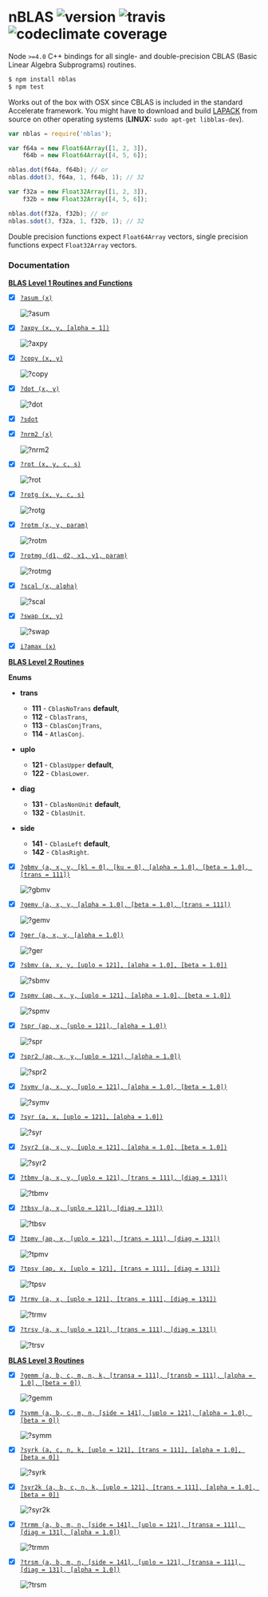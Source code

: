# nBLAS ![version](https://img.shields.io/npm/v/nblas.svg) ![travis](https://img.shields.io/travis/mateogianolio/nblas.svg) ![codeclimate coverage](https://img.shields.io/codeclimate/coverage/github/mateogianolio/nblas.svg)

Node `>=4.0` C++ bindings for all single- and double-precision CBLAS (Basic Linear Algebra Subprograms) routines.

```bash
$ npm install nblas
$ npm test
```

Works out of the box with OSX since CBLAS is included in the standard Accelerate framework. You might have to download and build [LAPACK](http://www.netlib.org/lapack/#_lapack_version_3_6_0) from source on other operating systems (**LINUX:** `sudo apt-get libblas-dev`).

```javascript
var nblas = require('nblas');

var f64a = new Float64Array([1, 2, 3]),
    f64b = new Float64Array([4, 5, 6]);

nblas.dot(f64a, f64b); // or
nblas.ddot(3, f64a, 1, f64b, 1); // 32

var f32a = new Float32Array([1, 2, 3]),
    f32b = new Float32Array([4, 5, 6]);

nblas.dot(f32a, f32b); // or
nblas.sdot(3, f32a, 1, f32b, 1); // 32
```

Double precision functions expect `Float64Array` vectors, single precision functions expect `Float32Array` vectors.

### Documentation

**[BLAS Level 1 Routines and Functions](https://software.intel.com/en-us/node/468390)**
- [x] [`?asum (x)`](https://software.intel.com/node/e49cf403-8071-4252-a85f-28964ac3da9e#E49CF403-8071-4252-A85F-28964AC3DA9E)

  ![?asum](https://github.com/mateogianolio/nblas/blob/master/tex/asum.png?raw=true)

- [x] [`?axpy (x, y, [alpha = 1])`](https://software.intel.com/node/e25d8e10-0440-4827-bc58-bc71128ea6ee#E25D8E10-0440-4827-BC58-BC71128EA6EE)

  ![?axpy](https://github.com/mateogianolio/nblas/blob/master/tex/axpy.png?raw=true)

- [x] [`?copy (x, y)`](https://software.intel.com/node/20a9ac46-ce44-4a6a-8ce4-6a53d802a0b5#20A9AC46-CE44-4A6A-8CE4-6A53D802A0B5)

  ![?copy](https://github.com/mateogianolio/nblas/blob/master/tex/copy.png?raw=true)

- [x] [`?dot (x, y)`](https://software.intel.com/node/d4e53c70-d8fa-4095-a800-4203cafe64fe#D4E53C70-D8FA-4095-A800-4203CAFE64FE)

  ![?dot](https://github.com/mateogianolio/nblas/blob/master/tex/dot.png?raw=true)

- [x] [`?sdot`](https://software.intel.com/node/a0a4aefe-c291-4847-8242-5ecb3c08d6a5#A0A4AEFE-C291-4847-8242-5ECB3C08D6A5)
- [x] [`?nrm2 (x)`](https://software.intel.com/node/ea1df8e7-fc12-4a82-a804-b62956334c40#EA1DF8E7-FC12-4A82-A804-B62956334C40)

  ![?nrm2](https://github.com/mateogianolio/nblas/blob/master/tex/nrm2.png?raw=true)
- [x] [`?rot (x, y, c, s)`](https://software.intel.com/node/742238c6-e459-4444-a694-7cc7500cf00f#742238C6-E459-4444-A694-7CC7500CF00F)

  ![?rot](https://github.com/mateogianolio/nblas/blob/master/tex/rot.png?raw=true)
- [x] [`?rotg (x, y, c, s)`](https://software.intel.com/node/50049e08-b0f8-4270-80cc-7ab5d25eea3f#50049E08-B0F8-4270-80CC-7AB5D25EEA3F)

  ![?rotg](https://github.com/mateogianolio/nblas/blob/master/tex/rotg.png?raw=true)
- [x] [`?rotm (x, y, param)`](https://software.intel.com/node/8ce9d22e-f4df-46a6-9a8a-faba22bdcc93#8CE9D22E-F4DF-46A6-9A8A-FABA22BDCC93)

  ![?rotm](https://github.com/mateogianolio/nblas/blob/master/tex/rotm.png?raw=true)
- [x] [`?rotmg (d1, d2, x1, y1, param)`](https://software.intel.com/node/a28000eb-ea0b-488b-8058-4e1cb0e97074#A28000EB-EA0B-488B-8058-4E1CB0E97074)

  ![?rotmg](https://github.com/mateogianolio/nblas/blob/master/tex/rotmg.png?raw=true)
- [x] [`?scal (x, alpha)`](https://software.intel.com/node/7269dcfe-7235-4690-a69e-d08712d8fc44#7269DCFE-7235-4690-A69E-D08712D8FC44)

  ![?scal](https://github.com/mateogianolio/nblas/blob/master/tex/scal.png?raw=true)
- [x] [`?swap (x, y)`](https://software.intel.com/node/423ea638-1a23-46d8-a882-e022064edad7#423EA638-1A23-46D8-A882-E022064EDAD7)

  ![?swap](https://github.com/mateogianolio/nblas/blob/master/tex/swap.png?raw=true)
- [x] [`i?amax (x)`](https://software.intel.com/node/c43c2490-109a-4a3b-8c5c-e8b67224bc03#C43C2490-109A-4A3B-8C5C-E8B67224BC03)

**[BLAS Level 2 Routines](https://software.intel.com/en-us/node/468426)**

**Enums**

- **trans**
  - **111** - `CblasNoTrans` **default**,
  - **112** - `CblasTrans`,
  - **113** - `CblasConjTrans`,
  - **114** - `AtlasConj`.

- **uplo**
  - **121** - `CblasUpper` **default**,
  - **122** - `CblasLower`.

- **diag**
  - **131** - `CblasNonUnit` **default**,
  - **132** - `CblasUnit`.

- **side**
  - **141** - `CblasLeft` **default**,
  - **142** - `CblasRight`.


- [x] [`?gbmv (a, x, y, [kl = 0], [ku = 0], [alpha = 1.0], [beta = 1.0], [trans = 111])`](https://software.intel.com/node/bc780af8-f243-4a20-b264-06424a8b5621#BC780AF8-F243-4A20-B264-06424A8B5621)

  ![?gbmv](https://github.com/mateogianolio/nblas/blob/master/tex/gbmv.png?raw=true)

- [x] [`?gemv (a, x, y, [alpha = 1.0], [beta = 1.0], [trans = 111])`](https://software.intel.com/node/443228c4-626e-48a7-b230-26fb061eacf2#443228C4-626E-48A7-B230-26FB061EACF2)

  ![?gemv](https://github.com/mateogianolio/nblas/blob/master/tex/gbmv.png?raw=true)

- [x] [`?ger (a, x, y, [alpha = 1.0])`](https://software.intel.com/node/26a7befc-1a1d-4c19-b482-5e72e6b02417#26A7BEFC-1A1D-4C19-B482-5E72E6B02417)

  ![?ger](https://github.com/mateogianolio/nblas/blob/master/tex/ger.png?raw=true)

- [x] [`?sbmv (a, x, y, [uplo = 121], [alpha = 1.0], [beta = 1.0])`](https://software.intel.com/node/c80f5eb2-d6c3-44e5-b0c8-9813a0c2340a#C80F5EB2-D6C3-44E5-B0C8-9813A0C2340A)

  ![?sbmv](https://github.com/mateogianolio/nblas/blob/master/tex/gbmv.png?raw=true)

- [x] [`?spmv (ap, x, y, [uplo = 121], [alpha = 1.0], [beta = 1.0])`](https://software.intel.com/node/16cb58c4-105b-486c-b6aa-42bb0c721a76#16CB58C4-105B-486C-B6AA-42BB0C721A76)

  ![?spmv](https://github.com/mateogianolio/nblas/blob/master/tex/gbmv.png?raw=true)

- [x] [`?spr (ap, x, [uplo = 121], [alpha = 1.0])`](https://software.intel.com/node/f460bc61-5a47-4c0d-a2e0-a29adaa1b613#F460BC61-5A47-4C0D-A2E0-A29ADAA1B613)

  ![?spr](https://github.com/mateogianolio/nblas/blob/master/tex/spr.png?raw=true)

- [x] [`?spr2 (ap, x, y, [uplo = 121], [alpha = 1.0])`](https://software.intel.com/node/c8dd665d-5e52-4214-aeab-ba4de61418e1#C8DD665D-5E52-4214-AEAB-BA4DE61418E1)

  ![?spr2](https://github.com/mateogianolio/nblas/blob/master/tex/spr2.png?raw=true)

- [x] [`?symv (a, x, y, [uplo = 121], [alpha = 1.0], [beta = 1.0])`](https://software.intel.com/node/6265ba37-6e58-4c27-8035-92d836f58ec4#6265BA37-6E58-4C27-8035-92D836F58EC4)

  ![?symv](https://github.com/mateogianolio/nblas/blob/master/tex/gbmv.png?raw=true)

- [x] [`?syr (a, x, [uplo = 121], [alpha = 1.0])`](https://software.intel.com/node/fcfba6db-8859-42e9-a626-3c74fc34b6c1#FCFBA6DB-8859-42E9-A626-3C74FC34B6C1)

  ![?syr](https://github.com/mateogianolio/nblas/blob/master/tex/syr.png?raw=true)

- [x] [`?syr2 (a, x, y, [uplo = 121], [alpha = 1.0], [beta = 1.0])`](https://software.intel.com/node/34efa07b-4a2a-42c3-90e2-d27b8a8f744e#34EFA07B-4A2A-42C3-90E2-D27B8A8F744E)

  ![?syr2](https://github.com/mateogianolio/nblas/blob/master/tex/spr2.png?raw=true)

- [x] [`?tbmv (a, x, y, [uplo = 121], [trans = 111], [diag = 131])`](https://software.intel.com/node/14dfa68e-00c5-44c5-9e61-7279602af0c7#14DFA68E-00C5-44C5-9E61-7279602AF0C7)

  ![?tbmv](https://github.com/mateogianolio/nblas/blob/master/tex/tbmv.png?raw=true)

- [x] [`?tbsv (a, x, [uplo = 121], [diag = 131])`](https://software.intel.com/node/0e673aed-9c3a-44af-92a5-4a5326d6a007#0E673AED-9C3A-44AF-92A5-4A5326D6A007)

  ![?tbsv](https://github.com/mateogianolio/nblas/blob/master/tex/tbsv.png?raw=true)

- [x] [`?tpmv (ap, x, [uplo = 121], [trans = 111], [diag = 131])`](https://software.intel.com/node/f6666c0e-b843-4e12-9ad4-8898a6ef4018#F6666C0E-B843-4E12-9AD4-8898A6EF4018)

  ![?tpmv](https://github.com/mateogianolio/nblas/blob/master/tex/tbmv.png?raw=true)

- [x] [`?tpsv (ap, x, [uplo = 121], [trans = 111], [diag = 131])`](https://software.intel.com/node/0eecd264-9871-4097-8af5-68eedae0d00a#0EECD264-9871-4097-8AF5-68EEDAE0D00A)

  ![?tpsv](https://github.com/mateogianolio/nblas/blob/master/tex/tbsv.png?raw=true)

- [x] [`?trmv (a, x, [uplo = 121], [trans = 111], [diag = 131])`](https://software.intel.com/node/feb986db-24ff-4e64-9c44-289dde419eeb#FEB986DB-24FF-4E64-9C44-289DDE419EEB)

  ![?trmv](https://github.com/mateogianolio/nblas/blob/master/tex/tbmv.png?raw=true)

- [x] [`?trsv (a, x, [uplo = 121], [trans = 111], [diag = 131])`](https://software.intel.com/node/d8733073-f041-4aa1-b82c-123dfa993ad7#D8733073-F041-4AA1-B82C-123DFA993AD7)

  ![?trsv](https://github.com/mateogianolio/nblas/blob/master/tex/tbsv.png?raw=true)

**[BLAS Level 3 Routines](https://software.intel.com/en-us/node/468478)**
- [x] [`?gemm (a, b, c, m, n, k, [transa = 111], [transb = 111], [alpha = 1.0], [beta = 0])`](https://software.intel.com/node/90eaa001-d4c8-4211-9ea0-b62f5ade9cf0#90EAA001-D4C8-4211-9EA0-B62F5ADE9CF0)

  ![?gemm](https://github.com/mateogianolio/nblas/blob/master/tex/gemm.png?raw=true)

- [x] [`?symm (a, b, c, m, n, [side = 141], [uplo = 121], [alpha = 1.0], [beta = 0])`](https://software.intel.com/node/cae55cbe-8e83-4c7f-9c54-0a8598f8a8ef#CAE55CBE-8E83-4C7F-9C54-0A8598F8A8EF)

  ![?symm](https://github.com/mateogianolio/nblas/blob/master/tex/gemm.png?raw=true)

- [x] [`?syrk (a, c, n, k, [uplo = 121], [trans = 111], [alpha = 1.0], [beta = 0])`](https://software.intel.com/node/e8986ce9-3048-4295-86ff-c2512669b498#E8986CE9-3048-4295-86FF-C2512669B498)

  ![?syrk](https://github.com/mateogianolio/nblas/blob/master/tex/syrk.png?raw=true)

- [x] [`?syr2k (a, b, c, n, k, [uplo = 121], [trans = 111], [alpha = 1.0], [beta = 0])`](https://software.intel.com/node/1233ba19-4666-4233-ba59-106b9e644893#1233BA19-4666-4233-BA59-106B9E644893)

  ![?syr2k](https://github.com/mateogianolio/nblas/blob/master/tex/syr2k.png?raw=true)

- [x] [`?trmm (a, b, m, n, [side = 141], [uplo = 121], [transa = 111], [diag = 131], [alpha = 1.0])`](https://software.intel.com/node/fe86b64a-4620-4e8f-8263-8442ace782df#FE86B64A-4620-4E8F-8263-8442ACE782DF)

  ![?trmm](https://github.com/mateogianolio/nblas/blob/master/tex/trmm.png?raw=true)

- [x] [`?trsm (a, b, m, n, [side = 141], [uplo = 121], [transa = 111], [diag = 131], [alpha = 1.0])`](https://software.intel.com/node/ce40548f-549d-4af8-9668-b63b28c8c63f#CE40548F-549D-4AF8-9668-B63B28C8C63F)

  ![?trsm](https://github.com/mateogianolio/nblas/blob/master/tex/trsm.png?raw=true)
